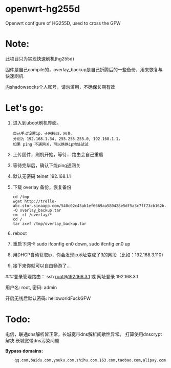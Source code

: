 openwrt-hg255d
==============

Openwrt configure of HG255D, used to cross the GFW

Note:
===

此项目只为实现快速刷机(hg255d)

固件是自己compile的，overlay_backup是自己折腾后的一些备份，用来恢复与快速刷机

内shadowsocks个人账号，请勿滥用，不确保长期有效

Let's go:
===

1.	进入到uboot刷机界面。

		自己手动设置ip，子网掩码，网关，
		分别为 192.168.1.34, 255.255.255.0, 192.168.1.1，
		如果 ping 不通网关，可以换换ip地址试试

2.	上传固件，刷机开始，等待... 路由会自己重启
3.	等待完毕后，确认下能ping通网关
4.	默认无密码 telnet 192.168.1.1
4.	下载 overlay 备份，恢复备份

		cd /tmp
		wget http://trello-abc.stor.sinaapp.com/540c02c45ab1ef6669aa580428e5df5a3c7ff73cb162b.tar -O overlay_backup.tar
		rm -rf /overlay/*
		cd /
		tar zxvf /tmp/overlay_backup.tar
		
	
5.	reboot
6.	重启下网卡 sudo ifconfig en0 down, sudo ifcnfig en0 up
7.	用DHCP自动获取ip，你会发现ip地址变成了3的网段（比如：192.168.3.110）
8.	接下来你就可以自由畅游了...


###登录管理路由：
ssh root@192.168.3.1 或 网址登录 192.168.3.1

用户名: root, 密码: admin

开启无线后默认密码: helloworldFuckGFW



Todo:
===

电信，联通dns解析皆正常，长城宽带dns解析间歇性异常。
打算使用dnscrypt 解决 长城宽带dns污染问题

**Bypass domains:**

		qq.com,baidu.com,youku.com,zhihu.com,163.com,taobao.com,alipay.com

